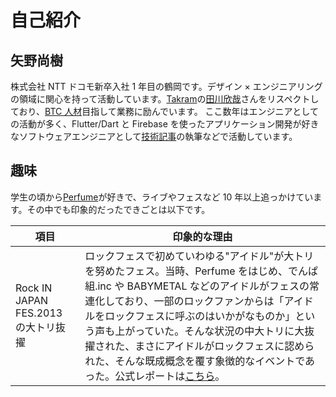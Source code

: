 # 自己紹介

## 矢野尚樹

株式会社 NTT ドコモ新卒入社 1  年目の鶴岡です。デザイン × エンジニアリングの領域に関心を持って活動しています。[Takram](https://ja.takram.com/)の[田川欣哉](https://twitter.com/_tagawa)さんをリスペクトしており、[BTC 人材](https://globis.jp/article/7214)目指して業務に励んでいます。
ここ数年はエンジニアとしての活動が多く、Flutter/Dart と Firebase を使ったアプリケーション開発が好きなソフトウェアエンジニアとして[技術記事](https://zenn.dev/tsuruo)の執筆などで活動しています。

## 趣味

学生の頃から[Perfume](https://www.perfume-web.jp/)が好きで、ライブやフェスなど 10 年以上追っかけています。その中でも印象的だったできごとは以下です。

| 項目                                | 印象的な理由                                                                                                                                                                                                                                                                                                                                                                                                                                                       |
| ----------------------------------- | ------------------------------------------------------------------------------------------------------------------------------------------------------------------------------------------------------------------------------------------------------------------------------------------------------------------------------------------------------------------------------------------------------------------------------------------------------------------ |
| Rock IN JAPAN FES.2013 の大トリ抜擢 | ロックフェスで初めていわゆる"アイドル"が大トリを努めたフェス。当時、Perfume をはじめ、でんぱ組.inc や BABYMETAL などのアイドルがフェスの常連化しており、一部のロックファンからは「アイドルをロックフェスに呼ぶのはいかがなものか」という声も上がっていた。そんな状況の中大トリに大抜擢された、まさにアイドルがロックフェスに認められた、そんな既成概念を覆す象徴的なイベントであった。公式レポートは[こちら](https://rockinon.com/quick/rijfes2013/detail/86272)。 |
